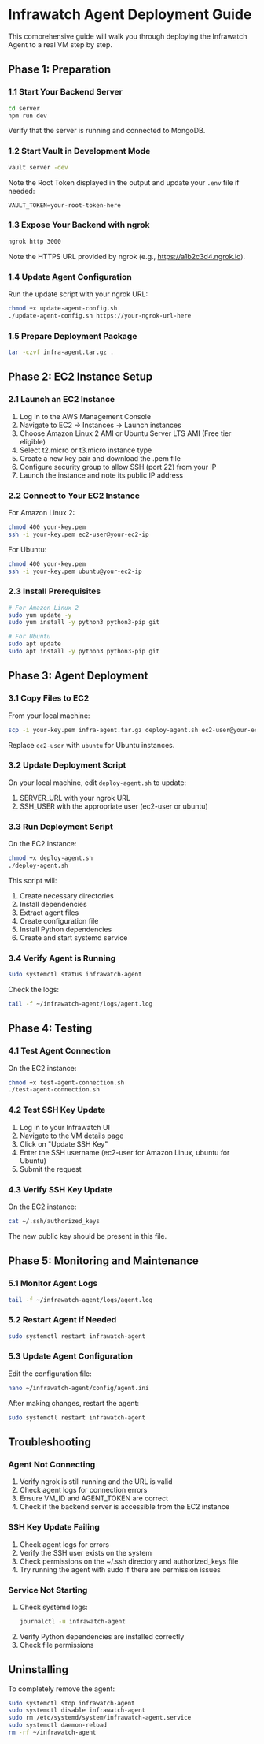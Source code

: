 # Infrawatch Agent Deployment Guide

This comprehensive guide will walk you through deploying the Infrawatch Agent to a real VM step by step.

## Phase 1: Preparation

### 1.1 Start Your Backend Server

```bash
cd server
npm run dev
```

Verify that the server is running and connected to MongoDB.

### 1.2 Start Vault in Development Mode

```bash
vault server -dev
```

Note the Root Token displayed in the output and update your `.env` file if needed:

```
VAULT_TOKEN=your-root-token-here
```

### 1.3 Expose Your Backend with ngrok

```bash
ngrok http 3000
```

Note the HTTPS URL provided by ngrok (e.g., https://a1b2c3d4.ngrok.io).

### 1.4 Update Agent Configuration

Run the update script with your ngrok URL:

```bash
chmod +x update-agent-config.sh
./update-agent-config.sh https://your-ngrok-url-here
```

### 1.5 Prepare Deployment Package

```bash
tar -czvf infra-agent.tar.gz .
```

## Phase 2: EC2 Instance Setup

### 2.1 Launch an EC2 Instance

1. Log in to the AWS Management Console
2. Navigate to EC2 → Instances → Launch instances
3. Choose Amazon Linux 2 AMI or Ubuntu Server LTS AMI (Free tier eligible)
4. Select t2.micro or t3.micro instance type
5. Create a new key pair and download the .pem file
6. Configure security group to allow SSH (port 22) from your IP
7. Launch the instance and note its public IP address

### 2.2 Connect to Your EC2 Instance

For Amazon Linux 2:
```bash
chmod 400 your-key.pem
ssh -i your-key.pem ec2-user@your-ec2-ip
```

For Ubuntu:
```bash
chmod 400 your-key.pem
ssh -i your-key.pem ubuntu@your-ec2-ip
```

### 2.3 Install Prerequisites

```bash
# For Amazon Linux 2
sudo yum update -y
sudo yum install -y python3 python3-pip git

# For Ubuntu
sudo apt update
sudo apt install -y python3 python3-pip git
```

## Phase 3: Agent Deployment

### 3.1 Copy Files to EC2

From your local machine:

```bash
scp -i your-key.pem infra-agent.tar.gz deploy-agent.sh ec2-user@your-ec2-ip:~
```

Replace `ec2-user` with `ubuntu` for Ubuntu instances.

### 3.2 Update Deployment Script

On your local machine, edit `deploy-agent.sh` to update:

1. SERVER_URL with your ngrok URL
2. SSH_USER with the appropriate user (ec2-user or ubuntu)

### 3.3 Run Deployment Script

On the EC2 instance:

```bash
chmod +x deploy-agent.sh
./deploy-agent.sh
```

This script will:
1. Create necessary directories
2. Install dependencies
3. Extract agent files
4. Create configuration file
5. Install Python dependencies
6. Create and start systemd service

### 3.4 Verify Agent is Running

```bash
sudo systemctl status infrawatch-agent
```

Check the logs:
```bash
tail -f ~/infrawatch-agent/logs/agent.log
```

## Phase 4: Testing

### 4.1 Test Agent Connection

On the EC2 instance:

```bash
chmod +x test-agent-connection.sh
./test-agent-connection.sh
```

### 4.2 Test SSH Key Update

1. Log in to your Infrawatch UI
2. Navigate to the VM details page
3. Click on "Update SSH Key"
4. Enter the SSH username (ec2-user for Amazon Linux, ubuntu for Ubuntu)
5. Submit the request

### 4.3 Verify SSH Key Update

On the EC2 instance:

```bash
cat ~/.ssh/authorized_keys
```

The new public key should be present in this file.

## Phase 5: Monitoring and Maintenance

### 5.1 Monitor Agent Logs

```bash
tail -f ~/infrawatch-agent/logs/agent.log
```

### 5.2 Restart Agent if Needed

```bash
sudo systemctl restart infrawatch-agent
```

### 5.3 Update Agent Configuration

Edit the configuration file:

```bash
nano ~/infrawatch-agent/config/agent.ini
```

After making changes, restart the agent:

```bash
sudo systemctl restart infrawatch-agent
```

## Troubleshooting

### Agent Not Connecting

1. Verify ngrok is still running and the URL is valid
2. Check agent logs for connection errors
3. Ensure VM_ID and AGENT_TOKEN are correct
4. Check if the backend server is accessible from the EC2 instance

### SSH Key Update Failing

1. Check agent logs for errors
2. Verify the SSH user exists on the system
3. Check permissions on the ~/.ssh directory and authorized_keys file
4. Try running the agent with sudo if there are permission issues

### Service Not Starting

1. Check systemd logs:
   ```bash
   journalctl -u infrawatch-agent
   ```
2. Verify Python dependencies are installed correctly
3. Check file permissions

## Uninstalling

To completely remove the agent:

```bash
sudo systemctl stop infrawatch-agent
sudo systemctl disable infrawatch-agent
sudo rm /etc/systemd/system/infrawatch-agent.service
sudo systemctl daemon-reload
rm -rf ~/infrawatch-agent
```
